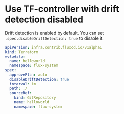 # Use TF-controller with drift detection disabled

Drift detection is enabled by default. You can set `.spec.disableDriftDetection: true` to disable it.

```yaml hl_lines="8"
apiVersion: infra.contrib.fluxcd.io/v1alpha1
kind: Terraform
metadata:
  name: helloworld
  namespace: flux-system
spec:
  approvePlan: auto
  disableDriftDetection: true
  interval: 1m
  path: ./
  sourceRef:
    kind: GitRepository
    name: helloworld
    namespace: flux-system
```
